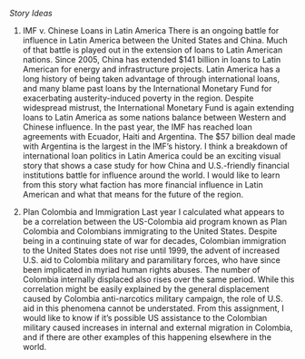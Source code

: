 *Story Ideas* 
1. IMF v. Chinese Loans in Latin America
There is an ongoing battle for influence in Latin America between the United States and China. Much of that battle is 
played out in the extension of loans to Latin American nations. Since 2005, China has extended $141 billion in loans to 
Latin American for energy and infrastructure projects. Latin America has a long history of being taken advantage of through 
international loans, and many blame past loans by the International Monetary Fund for exacerbating austerity-induced poverty 
in the region. Despite widespread mistrust, the International Monetary Fund is again extending loans to Latin America as 
some nations balance between Western and Chinese influence. In the past year, the IMF has reached loan agreements 
with Ecuador, Haiti and Argentina. The $57 billion deal made with Argentina is the largest in the IMF’s history. I think a 
breakdown of international loan politics in Latin America could be an exciting visual story that shows a case study for 
how China and U.S.-friendly financial institutions battle for influence around the world. I would like to learn from this 
story what faction has more financial influence in Latin American and what that means for the future of the region. 

2. Plan Colombia and Immigration
Last year I calculated what appears to be a correlation between the US-Colombia aid program known as Plan Colombia 
and Colombians immigrating to the United States. Despite being in a continuing state of war for decades, Colombian 
immigration to the United States does not rise until 1999, the advent of increased U.S. aid to Colombia military 
and paramilitary forces, who have since been implicated in myriad human rights abuses. The number of Colombia 
internally displaced also rises over the same period. While this correlation might be easily explained by the 
general displacement caused by Colombia anti-narcotics military campaign, the role of U.S. aid in this phenomena 
cannot be understated. From this assignment, I would like to know if it’s possible US assistance to the Colombian military 
caused increases in internal and external migration in Colombia, and if there are other examples of this happening elsewhere 
in the world. 
